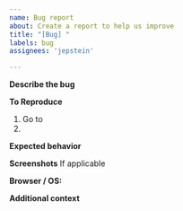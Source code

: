 ```yaml
---
name: Bug report
about: Create a report to help us improve
title: "[Bug] "
labels: bug
assignees: 'jepstein'

---
```


**Describe the bug**

**To Reproduce**
1. Go to 
2. 


**Expected behavior**

**Screenshots**
If applicable

**Browser / OS:**
 
**Additional context**
